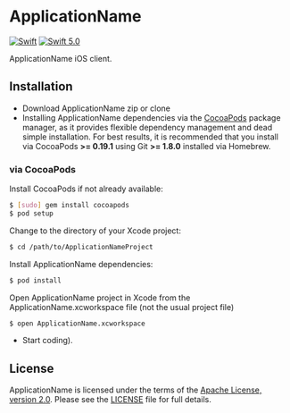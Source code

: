 # ApplicationName 
[![Swift](https://img.shields.io/badge/Genegated--With-AT--Project--Generator-723A78.svg?style=for-the-badge&color=723A78)](https://github.com/MadL0rd/ATProjectGenerator) [![Swift 5.0](https://img.shields.io/badge/Swift-5.0-green.svg?style=for-the-badge)](https://developer.apple.com/swift/) 
 
ApplicationName iOS client.

## Installation

- Download ApplicationName zip or clone
- Installing ApplicationName dependencies via the [CocoaPods](http://cocoapods.org/) package manager, as it provides flexible dependency management and dead simple installation. For best results, it is recommended that you install via CocoaPods **>= 0.19.1** using Git **>= 1.8.0** installed via Homebrew.

### via CocoaPods

Install CocoaPods if not already available:

``` bash
$ [sudo] gem install cocoapods
$ pod setup
```

Change to the directory of your Xcode project:

``` bash
$ cd /path/to/ApplicationNameProject
```

Install ApplicationName dependencies:

``` bash
$ pod install
```

Open ApplicationName project in Xcode from the ApplicationName.xcworkspace file (not the usual project file)

``` bash
$ open ApplicationName.xcworkspace
```

- Start coding).

## License

ApplicationName is licensed under the terms of the [Apache License, version 2.0](http://www.apache.org/licenses/LICENSE-2.0.html). Please see the [LICENSE](LICENSE) file for full details.
